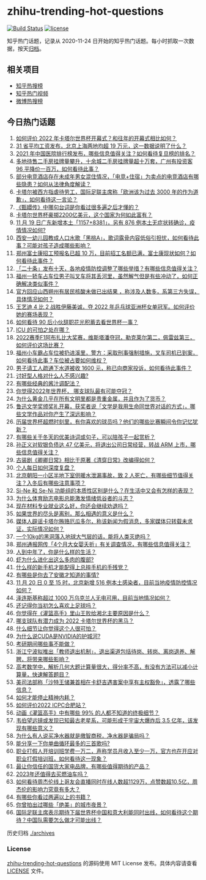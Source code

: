 # zhihu-trending-hot-questions

[![Build Status](https://github.com/justjavac/zhihu-trending-hot-questions/workflows/ci/badge.svg?branch=master)](https://github.com/justjavac/zhihu-trending-hot-questions/actions)
[![license](https://img.shields.io/github/license/justjavac/zhihu-trending-hot-questions)](https://github.com/justjavac/zhihu-trending-hot-questions/blob/master/LICENSE)

知乎热门话题，记录从 2020-11-24 日开始的知乎热门话题。每小时抓取一次数据，按天[归档](./archives)。

## 相关项目

- [知乎热搜榜](https://github.com/justjavac/zhihu-trending-top-search)
- [知乎热门视频](https://github.com/justjavac/zhihu-trending-hot-video)
- [微博热搜榜](https://github.com/justjavac/weibo-trending-hot-search)

## 今日热门话题

<!-- BEGIN -->
<!-- 最后更新时间 Mon Nov 21 2022 01:20:00 GMT+0800 (China Standard Time) -->

1. [如何评价 2022 年卡塔尔世界杯开幕式？和往年的开幕式相比如何？](https://www.zhihu.com/question/563994539)
1. [31 省平均工资发布，北京上海两地均超 19 万元，这一数据说明了什么？](https://www.zhihu.com/question/567795752)
1. [2021 年中国医院排行榜发布，哪些信息值得关注？如何看待复旦榜的排名？](https://www.zhihu.com/question/567786290)
1. [多地待售二手房挂牌量攀升，十余城二手房挂牌量超十万套，广州有投资客 96 平降价一百万，如何看待此事？](https://www.zhihu.com/question/567640834)
1. [部分电竞酒店存在未成年男女混住情况，「电竞+住宿」为卖点的电竞酒店有哪些隐患？如何从法律角度解读？](https://www.zhihu.com/question/567588064)
1. [卡塔尔被西方指虐待劳工，国际足联主席称「欧洲该为过去 3000 年的作为道歉」，如何看待这一言论？](https://www.zhihu.com/question/567776573)
1. [《甄嬛传》中哪句台词是你看过很多遍之后才懂的？](https://www.zhihu.com/question/566860995)
1. [卡塔尔世界杯豪掷2200亿美元，这个国家为何如此富有？](https://www.zhihu.com/question/567385295)
1. [11 月 19 日广东新增本土「1157+8381」，另有 876 例本土无症状转确诊，疫情情况如何?](https://www.zhihu.com/question/567759649)
1. [西安一幼儿园教成人口水歌「黑桃A」，歌词露骨内容低俗引担忧，如何看待此事？可能对孩子造成哪些影响？](https://www.zhihu.com/question/567243750)
1. [郑州富士康招工预报名已超 10 万，目前招工名额已满，富士康现状如何？如何看待此事件？](https://www.zhihu.com/question/567399262)
1. [「二十条」发布十天，各地疫情防控调整了哪些举措？有哪些信息值得关注？](https://www.zhihu.com/question/567796002)
1. [福州一轿车占车位男子叫叉车将其丢河里，虽然解气但是有些冲动了，如何正确解决类似事件？](https://www.zhihu.com/question/567778973)
1. [官方回应山西朔州有居民核酸未做已出结果 ，称涉及人数多，系第三方失误，具体情况如何？](https://www.zhihu.com/question/567798980)
1. [王艺迪 4 比 2 战胜伊藤美诚，夺 2022 年乒乓球亚洲杯女单冠军。如何评价她的赛场表现？](https://www.zhihu.com/question/567635956)
1. [如何看待 90 后小伙辞职花光积蓄去看世界杯一事？](https://www.zhihu.com/question/567384956)
1. [ICU 的可怕之处在哪？](https://www.zhihu.com/question/565514654)
1. [2022赛季F1阿布扎比大奖赛，维斯塔潘夺冠，勒克莱尔第二，佩雷兹第三，如何评价这场比赛？](https://www.zhihu.com/question/567815608)
1. [福州小车霸占车位被扔进溪里，警方：采取刑事强制措施，叉车司机已到案，如何看待此事？车位被占要如何维权？](https://www.zhihu.com/question/567807761)
1. [男子请工人疏通下水道被收 1600 元，称已向商家投诉，如何看待此事件？](https://www.zhihu.com/question/567809220)
1. [讨好型人格对什么人不感兴趣?](https://www.zhihu.com/question/563806207)
1. [有哪些经典的酱汁调配法？](https://www.zhihu.com/question/483527661)
1. [你觉得2022年世界杯， 哪支球队最有可能夺冠？](https://www.zhihu.com/question/521786394)
1. [为什么黄金几乎在所有文明里都是贵重金属，并且作为了货币？](https://www.zhihu.com/question/23846763)
1. [鲁迅文学奖颁奖礼开幕，获奖者说「文学是我用生命同世界对话的方式」，哪些文学作品对你产生了深远影响？](https://www.zhihu.com/question/567617666)
1. [历届世界杯超燃时刻里，有你喜欢的球员吗？他们的哪些比赛瞬间令你记忆犹新？](https://www.zhihu.com/question/567038633)
1. [有哪些关于冬天的优美诗词或句子，可以陪孩子一起赏析？](https://www.zhihu.com/question/567450416)
1. [孙正义对软银负债达 47 亿美元，将退出公司日常经营，转战 ARM 上市，哪些信息值得关注？](https://www.zhihu.com/question/567592030)
1. [古装剧《卿卿日常》相比于原著《清穿日常》改编得如何？](https://www.zhihu.com/question/565846257)
1. [个人每日如何深度复盘？](https://www.zhihu.com/question/391483413)
1. [北京朝阳一小区半地下室供暖水泄漏事故，致 2 人死亡，有哪些细节值得关注？入冬后有哪些注意事项？](https://www.zhihu.com/question/567781312)
1. [Si-Ne 和 Se-Ni 功能组的本质性区别是什么？在生活中又会有怎样的表现？](https://www.zhihu.com/question/418651655)
1. [为什么体育励志电影总能激发情绪低谷者的斗志？](https://www.zhihu.com/question/566827609)
1. [现在材料专业就业这么好，你还会继续劝退吗？](https://www.zhihu.com/question/545661742)
1. [如果世界的尽头是离别，那么相遇的意义是什么？](https://www.zhihu.com/question/566859965)
1. [媒体人辟谣卡塔尔贿赂厄瓜多尔，称该新闻为假消息，多家媒体只转载未求证，实际情况如何？](https://www.zhihu.com/question/567395307)
1. [一个10kg的黑洞落入地球大气层的话，能将人类灭绝吗？](https://www.zhihu.com/question/566595314)
1. [郑州通报网传「4个月大女婴夭折」有关调查情况，有哪些信息值得关注？](https://www.zhihu.com/question/567804840)
1. [人到中年了，你是什么样的生活？](https://www.zhihu.com/question/566984371)
1. [虾为什么进化出这么多肉的腹部?](https://www.zhihu.com/question/565823443)
1. [什么样的新手机才能配得上总摔手机的手残党？](https://www.zhihu.com/question/567801389)
1. [有哪些是你去了安徽才知道的事情?](https://www.zhihu.com/question/342694384)
1. [11 月 20 日 0 至 15 时，北京新增 516 例本土感染者，目前当地疫情防控情况如何？](https://www.zhihu.com/question/567802752)
1. [泽连斯基称超过 1000 万乌克兰人无电可用，目前当地情况如何？](https://www.zhihu.com/question/567427179)
1. [还记得你当初怎么喜欢上足球吗？](https://www.zhihu.com/question/555474383)
1. [你觉得在《灌篮高手》里山王败给湘北主要原因是什么？](https://www.zhihu.com/question/551323006)
1. [哪支球队有潜力成为 2022 卡塔尔世界杯的黑马？](https://www.zhihu.com/question/566868442)
1. [什么细节让你觉得这个人很可怕？](https://www.zhihu.com/question/58826077)
1. [为什么说CUDA是NVIDIA的护城河?](https://www.zhihu.com/question/564812763)
1. [考研期间哪些事不能做？](https://www.zhihu.com/question/271809687)
1. [浙江宁波拟推出「教师退出机制」，退出渠道包括待岗、转岗、离岗退养、解聘，将带来哪些影响？](https://www.zhihu.com/question/567213335)
1. [高考数学中，解析几何大题计算量很大，得分率不高，有没有方法可以减小计算量，快速解答题目？](https://www.zhihu.com/question/507977871)
1. [美司法部称「沙特王储兼首相在卡舒吉遇害案中享有主权豁免」，透露了哪些信息？](https://www.zhihu.com/question/567445996)
1. [如何才能停止精神内耗？](https://www.zhihu.com/question/558735425)
1. [如何评价2022 ICPC合肥站？](https://www.zhihu.com/question/566672928)
1. [动画《灌篮高手》中有哪些 99% 的人都不知道的终极细节？](https://www.zhihu.com/question/455433471)
1. [韦伯望远镜或发现已知最古老星系，可能形成于宇宙大爆炸后 3.5 亿年，该发现有哪些意义？](https://www.zhihu.com/question/567578819)
1. [为什么有人说买净水器就是缴智商税，净水器是骗局吗？](https://www.zhihu.com/question/346900779)
1. [能分享一下你单曲循环最多的三首歌吗?](https://www.zhihu.com/question/567655131)
1. [职业打假人开培训班学费一万二，声称学员月收入至少一万，官方也在开应对职业打假培训班，如何看待这一现象？](https://www.zhihu.com/question/567601564)
1. [最让你信任的国货大家电品牌，有哪些值得期待的产品？](https://www.zhihu.com/question/559818998)
1. [2023年还值得去买燃油车吗？](https://www.zhihu.com/question/566605198)
1. [如何看待周杰伦线上哥友会直播同时在线人数超1129万，点赞数超10.5亿，周杰伦的影响力究竟有多大？](https://www.zhihu.com/question/567657136)
1. [有哪些你看过两遍以上的书籍？](https://www.zhihu.com/question/559001764)
1. [你曾拍出过哪些「绝美」的城市夜景？](https://www.zhihu.com/question/567250543)
1. [国际足联主席表示期待下届世界杯中国和意大利能同时出线，如何看待这个期待？中国队需要怎么做才可能出线？](https://www.zhihu.com/question/567022566)

<!-- END -->

历史归档 [./archives](./archives)

### License

[zhihu-trending-hot-questions](https://github.com/justjavac/zhihu-trending-hot-questions)
的源码使用 MIT License 发布。具体内容请查看 [LICENSE](./LICENSE) 文件。
